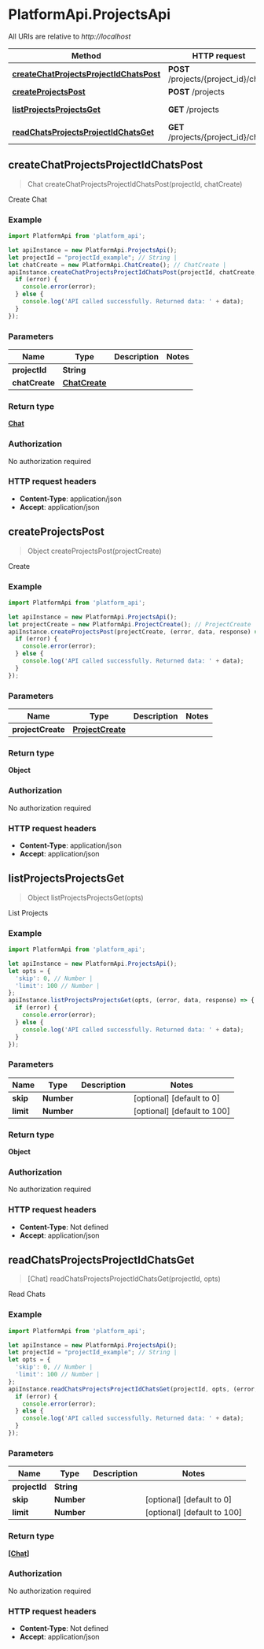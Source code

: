 # PlatformApi.ProjectsApi

All URIs are relative to *http://localhost*

Method | HTTP request | Description
------------- | ------------- | -------------
[**createChatProjectsProjectIdChatsPost**](ProjectsApi.md#createChatProjectsProjectIdChatsPost) | **POST** /projects/{project_id}/chats | Create Chat
[**createProjectsPost**](ProjectsApi.md#createProjectsPost) | **POST** /projects | Create
[**listProjectsProjectsGet**](ProjectsApi.md#listProjectsProjectsGet) | **GET** /projects | List Projects
[**readChatsProjectsProjectIdChatsGet**](ProjectsApi.md#readChatsProjectsProjectIdChatsGet) | **GET** /projects/{project_id}/chats | Read Chats



## createChatProjectsProjectIdChatsPost

> Chat createChatProjectsProjectIdChatsPost(projectId, chatCreate)

Create Chat

### Example

```javascript
import PlatformApi from 'platform_api';

let apiInstance = new PlatformApi.ProjectsApi();
let projectId = "projectId_example"; // String |
let chatCreate = new PlatformApi.ChatCreate(); // ChatCreate |
apiInstance.createChatProjectsProjectIdChatsPost(projectId, chatCreate, (error, data, response) => {
  if (error) {
    console.error(error);
  } else {
    console.log('API called successfully. Returned data: ' + data);
  }
});
```

### Parameters


Name | Type | Description  | Notes
------------- | ------------- | ------------- | -------------
 **projectId** | **String**|  |
 **chatCreate** | [**ChatCreate**](ChatCreate.md)|  |

### Return type

[**Chat**](Chat.md)

### Authorization

No authorization required

### HTTP request headers

- **Content-Type**: application/json
- **Accept**: application/json


## createProjectsPost

> Object createProjectsPost(projectCreate)

Create

### Example

```javascript
import PlatformApi from 'platform_api';

let apiInstance = new PlatformApi.ProjectsApi();
let projectCreate = new PlatformApi.ProjectCreate(); // ProjectCreate |
apiInstance.createProjectsPost(projectCreate, (error, data, response) => {
  if (error) {
    console.error(error);
  } else {
    console.log('API called successfully. Returned data: ' + data);
  }
});
```

### Parameters


Name | Type | Description  | Notes
------------- | ------------- | ------------- | -------------
 **projectCreate** | [**ProjectCreate**](ProjectCreate.md)|  |

### Return type

**Object**

### Authorization

No authorization required

### HTTP request headers

- **Content-Type**: application/json
- **Accept**: application/json


## listProjectsProjectsGet

> Object listProjectsProjectsGet(opts)

List Projects

### Example

```javascript
import PlatformApi from 'platform_api';

let apiInstance = new PlatformApi.ProjectsApi();
let opts = {
  'skip': 0, // Number |
  'limit': 100 // Number |
};
apiInstance.listProjectsProjectsGet(opts, (error, data, response) => {
  if (error) {
    console.error(error);
  } else {
    console.log('API called successfully. Returned data: ' + data);
  }
});
```

### Parameters


Name | Type | Description  | Notes
------------- | ------------- | ------------- | -------------
 **skip** | **Number**|  | [optional] [default to 0]
 **limit** | **Number**|  | [optional] [default to 100]

### Return type

**Object**

### Authorization

No authorization required

### HTTP request headers

- **Content-Type**: Not defined
- **Accept**: application/json


## readChatsProjectsProjectIdChatsGet

> [Chat] readChatsProjectsProjectIdChatsGet(projectId, opts)

Read Chats

### Example

```javascript
import PlatformApi from 'platform_api';

let apiInstance = new PlatformApi.ProjectsApi();
let projectId = "projectId_example"; // String |
let opts = {
  'skip': 0, // Number |
  'limit': 100 // Number |
};
apiInstance.readChatsProjectsProjectIdChatsGet(projectId, opts, (error, data, response) => {
  if (error) {
    console.error(error);
  } else {
    console.log('API called successfully. Returned data: ' + data);
  }
});
```

### Parameters


Name | Type | Description  | Notes
------------- | ------------- | ------------- | -------------
 **projectId** | **String**|  |
 **skip** | **Number**|  | [optional] [default to 0]
 **limit** | **Number**|  | [optional] [default to 100]

### Return type

[**[Chat]**](Chat.md)

### Authorization

No authorization required

### HTTP request headers

- **Content-Type**: Not defined
- **Accept**: application/json
